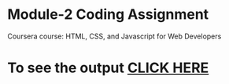 # Module-2 Coding Assignment

Coursera course: HTML, CSS, and Javascript for Web Developers

# To see the output [CLICK HERE](https://dhvaniish.github.io/coursera-test/Module3-Solution/index.html)
